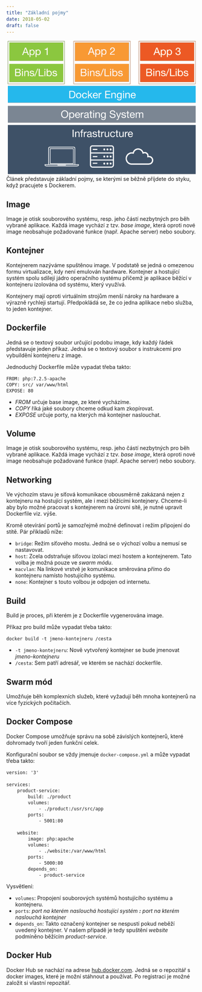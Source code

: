 ```yaml
---
title: "Základní pojmy"
date: 2018-05-02
draft: false
---
```


![Schema vystihující fungování Dockeru](docker--schema.png)
Článek představuje základní pojmy, se kterými se běžně příjdete do styku, když pracujete s Dockerem.

## Image
Image je otisk souborového systému, resp. jeho částí nezbytných pro běh vybrané aplikace. Každá image vychází z tzv. *base image*, která oproti nové image neobsahuje požadované funkce (např. Apache server) nebo soubory.

## Kontejner
Kontejnerem nazýváme spuštěnou image. V podstatě se jedná o omezenou formu virtualizace, kdy není emulován hardware. Kontejner a hostující systém spolu sdílejí jádro operačního systému přičemž je aplikace běžící v kontejneru izolována od systému, který využívá.

Kontejnery mají oproti virtuálním strojům menší nároky na hardware a výrazně rychleji startují. Předpokládá se, že co jedna aplikace nebo služba, to jeden kontejner.

## Dockerfile
Jedná se o textový soubor určující podobu image, kdy každý řádek představuje jeden příkaz.
Jedná se o textový soubor s instrukcemi pro vybuildění kontejneru z image.

Jednoduchý Dockerfile může vypadat třeba takto:
```
FROM: php:7.2.5-apache
COPY: src/ var/www/html
EXPOSE: 80
```

- *FROM* určuje base image, ze které vycházíme.
- *COPY* říká jaké soubory chceme odkud kam zkopírovat.
- *EXPOSE* určuje porty, na kterých má kontejner naslouchat.

## Volume
Image je otisk souborového systému, resp. jeho částí nezbytných pro běh vybrané aplikace. Každá image vychází z tzv. *base image*, která oproti nové image neobsahuje požadované funkce (např. Apache server) nebo soubory.

## Networking
Ve výchozím stavu je síťová komunikace obousměrně zakázaná nejen z kontejneru na hostující systém, ale i mezi běžícími kontejnery. Chceme-li aby bylo možné pracovat s kontejnerem na úrovni sítě, je nutné upravit Dockerfile viz. výše.

Kromě otevírání portů je samozřejmě možné definovat i režim připojení do stítě. Pár příkladů níže:

- `bridge`: Režim síťového mostu. Jedná se o výchozí volbu a nemusí se nastavovat.
- `host`: Zcela odstraňuje síťovou izolaci mezi hostem a kontejnerem. Tato volba je možná pouze ve *swarm módu*.
- `macvlan`: Na linkové vrstvě je komunikace směrována přímo do kontejneru namísto hostujícího systému.
- `none`: Kontejner s touto volbou je odpojen od internetu.

## Build
Build je proces, při kterém je z Dockerfile vygenerována image.

Příkaz pro build může vypadat třeba takto:
```
docker build -t jmeno-kontejneru /cesta
```

- `-t jmeno-kontejneru`: Nově vytvořený kontejner se bude jmenovat *jmeno-kontejneru*
- `/cesta`: Sem patří adresář, ve kterém se nachází dockerfile.

## Swarm mód
Umožňuje běh komplexních služeb, které vyžadují běh mnoha kontejnerů na více fyzických počítačích.

## Docker Compose
Docker Compose umožňuje správu na sobě závislých kontejnerů, které dohromady tvoří jeden funkční celek.

Konfigurační soubor se vždy jmenuje `docker-compose.yml` a může vypadat třeba takto:
```
version: '3'

services:
	product-service:
		build: ./product
		volumes:
			- ./product:/usr/src/app
		ports:
			- 5001:80

	website:
		image: php:apache	
		volumes:
			- ./website:/var/www/html
		ports:
			- 5000:80
		depends_on:
			- product-service
```
Vysvětlení:

- `volumes`: Propojení souborových systémů hostujícího systému a kontejneru.
- `ports`: *port na kterém naslouchá hostující systém* ***:*** *port na kterém naslouchá kontejner*
- `depends_on`: Takto označený kontejner se nespustí pokud neběží uvedený kontejner. V našem případě je tedy spuštění *website* podmíněno běžícím *product-service*.

## Docker Hub
Docker Hub se nachází na adrese [hub.docker.com](https://hub.docker.com/). Jedná se o repozitář s docker images, které je možní stáhnout a používat. Po registraci je možné založit si vlastní repozitář.
